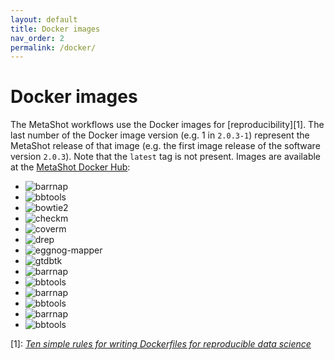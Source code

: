 ```yaml
---
layout: default
title: Docker images
nav_order: 2
permalink: /docker/
---
```


# Docker images

The MetaShot workflows use the Docker images for [reproducibility][1]. The last
number of the Docker image version (e.g. 1 in `2.0.3-1`) represent the MetaShot
release of that image (e.g. the first image release of the software version
`2.0.3`). Note that the `latest` tag is not present. Images are available at the
[MetaShot Docker Hub](https://hub.docker.com/u/metashot/):
                                          
- ![barrnap](https://img.shields.io/docker/v/metashot/barrnap?sort=semver&link=https://hub.docker.com/repository/docker/metashot/barrnap)
- ![bbtools](https://img.shields.io/docker/v/metashot/bbtools?sort=semver&link=https://hub.docker.com/repository/docker/metashot/bbtools)
- ![bowtie2](https://img.shields.io/docker/v/metashot/bowtie2?sort=semver&link=https://hub.docker.com/repository/docker/metashot/bowtie2)
- ![checkm](https://img.shields.io/docker/v/metashot/checkm?sort=semver&link=https://hub.docker.com/repository/docker/metashot/checkm)
- ![coverm](https://img.shields.io/docker/v/metashot/coverm?sort=semver&link=https://hub.docker.com/repository/docker/metashot/coverm)
- ![drep](https://img.shields.io/docker/v/metashot/drep?sort=semver&link=https://hub.docker.com/repository/docker/metashot/drep)
- ![eggnog-mapper](https://img.shields.io/docker/v/metashot/eggnog-mapper?sort=semver&link=https://hub.docker.com/repository/docker/metashot/eggnog-mapper)
- ![gtdbtk](https://img.shields.io/docker/v/metashot/gtdbtk?sort=semver&link=https://hub.docker.com/repository/docker/metashot/gtdbtk)
- ![barrnap](https://img.shields.io/docker/v/metashot/barrnap?sort=semver&link=https://hub.docker.com/repository/docker/metashot/barrnap)
- ![bbtools](https://img.shields.io/docker/v/metashot/bbtools?sort=semver&link=https://hub.docker.com/repository/docker/metashot/bbtools)
- ![barrnap](https://img.shields.io/docker/v/metashot/barrnap?sort=semver&link=https://hub.docker.com/repository/docker/metashot/barrnap)
- ![bbtools](https://img.shields.io/docker/v/metashot/bbtools?sort=semver&link=https://hub.docker.com/repository/docker/metashot/bbtools)
- ![barrnap](https://img.shields.io/docker/v/metashot/barrnap?sort=semver&link=https://hub.docker.com/repository/docker/metashot/barrnap)
- ![bbtools](https://img.shields.io/docker/v/metashot/bbtools?sort=semver&link=https://hub.docker.com/repository/docker/metashot/bbtools)


[1]: [*Ten simple rules for writing Dockerfiles for reproducible data science*](https://journals.plos.org/ploscompbiol/article?id=10.1371/journal.pcbi.1008316)
